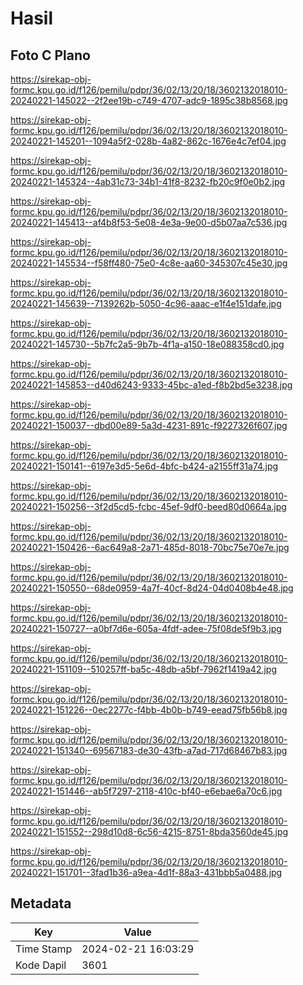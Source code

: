 # Hasil

## Foto C Plano

https://sirekap-obj-formc.kpu.go.id/f126/pemilu/pdpr/36/02/13/20/18/3602132018010-20240221-145022--2f2ee19b-c749-4707-adc9-1895c38b8568.jpg

https://sirekap-obj-formc.kpu.go.id/f126/pemilu/pdpr/36/02/13/20/18/3602132018010-20240221-145201--1094a5f2-028b-4a82-862c-1676e4c7ef04.jpg

https://sirekap-obj-formc.kpu.go.id/f126/pemilu/pdpr/36/02/13/20/18/3602132018010-20240221-145324--4ab31c73-34b1-41f8-8232-fb20c9f0e0b2.jpg

https://sirekap-obj-formc.kpu.go.id/f126/pemilu/pdpr/36/02/13/20/18/3602132018010-20240221-145413--af4b8f53-5e08-4e3a-9e00-d5b07aa7c536.jpg

https://sirekap-obj-formc.kpu.go.id/f126/pemilu/pdpr/36/02/13/20/18/3602132018010-20240221-145534--f58ff480-75e0-4c8e-aa60-345307c45e30.jpg

https://sirekap-obj-formc.kpu.go.id/f126/pemilu/pdpr/36/02/13/20/18/3602132018010-20240221-145639--7139262b-5050-4c96-aaac-e1f4e151dafe.jpg

https://sirekap-obj-formc.kpu.go.id/f126/pemilu/pdpr/36/02/13/20/18/3602132018010-20240221-145730--5b7fc2a5-9b7b-4f1a-a150-18e088358cd0.jpg

https://sirekap-obj-formc.kpu.go.id/f126/pemilu/pdpr/36/02/13/20/18/3602132018010-20240221-145853--d40d6243-9333-45bc-a1ed-f8b2bd5e3238.jpg

https://sirekap-obj-formc.kpu.go.id/f126/pemilu/pdpr/36/02/13/20/18/3602132018010-20240221-150037--dbd00e89-5a3d-4231-891c-f9227326f607.jpg

https://sirekap-obj-formc.kpu.go.id/f126/pemilu/pdpr/36/02/13/20/18/3602132018010-20240221-150141--6197e3d5-5e6d-4bfc-b424-a2155ff31a74.jpg

https://sirekap-obj-formc.kpu.go.id/f126/pemilu/pdpr/36/02/13/20/18/3602132018010-20240221-150256--3f2d5cd5-fcbc-45ef-9df0-beed80d0664a.jpg

https://sirekap-obj-formc.kpu.go.id/f126/pemilu/pdpr/36/02/13/20/18/3602132018010-20240221-150426--6ac649a8-2a71-485d-8018-70bc75e70e7e.jpg

https://sirekap-obj-formc.kpu.go.id/f126/pemilu/pdpr/36/02/13/20/18/3602132018010-20240221-150550--68de0959-4a7f-40cf-8d24-04d0408b4e48.jpg

https://sirekap-obj-formc.kpu.go.id/f126/pemilu/pdpr/36/02/13/20/18/3602132018010-20240221-150727--a0bf7d6e-605a-4fdf-adee-75f08de5f9b3.jpg

https://sirekap-obj-formc.kpu.go.id/f126/pemilu/pdpr/36/02/13/20/18/3602132018010-20240221-151109--510257ff-ba5c-48db-a5bf-7962f1419a42.jpg

https://sirekap-obj-formc.kpu.go.id/f126/pemilu/pdpr/36/02/13/20/18/3602132018010-20240221-151226--0ec2277c-f4bb-4b0b-b749-eead75fb56b8.jpg

https://sirekap-obj-formc.kpu.go.id/f126/pemilu/pdpr/36/02/13/20/18/3602132018010-20240221-151340--69567183-de30-43fb-a7ad-717d68467b83.jpg

https://sirekap-obj-formc.kpu.go.id/f126/pemilu/pdpr/36/02/13/20/18/3602132018010-20240221-151446--ab5f7297-2118-410c-bf40-e6ebae6a70c6.jpg

https://sirekap-obj-formc.kpu.go.id/f126/pemilu/pdpr/36/02/13/20/18/3602132018010-20240221-151552--298d10d8-6c56-4215-8751-8bda3560de45.jpg

https://sirekap-obj-formc.kpu.go.id/f126/pemilu/pdpr/36/02/13/20/18/3602132018010-20240221-151701--3fad1b36-a9ea-4d1f-88a3-431bbb5a0488.jpg


## Metadata

| Key        | Value               |
| ---------- | ------------------- |
| Time Stamp | 2024-02-21 16:03:29 |
| Kode Dapil | 3601                |



